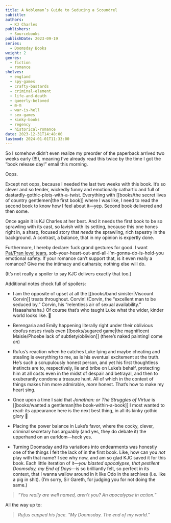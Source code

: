 ```yaml
---
title: A Nobleman’s Guide to Seducing a Scoundrel
subtitle: 
authors:
  - KJ Charles
publishers:
  - Sourcebooks
publishDate: 2023-09-19
series:
  - Doomsday Books
weight: 2
genres:
  - fiction
  - romance
shelves:
  - england
  - spy-games
  - crafty-bastards
  - criminal-element
  - life-and-death
  - queerly-beloved
  - m-m
  - war-is-hell
  - sex-games
  - kinky-books
  - regency
  - historical-romance
date: 2023-12-31T14:48:00
lastmod: 2024-01-01T11:33:00
---
```

So I somehow didn’t even realize my preorder of the paperback arrived two weeks early (!!!), meaning I’ve already read this twice by the time I got the “book release day!” email this morning.

Oops.

Except not oops, because I needed the last two weeks with this book. It’s so clever and so tender, wickedly funny and emotionally cathartic and full of dastardly-gothic-plots-with-a-twist. Everything with [[books/the secret lives of country gentlemen|the first book]] where I was like, I need to read the second book to know how I feel about it—yep. Second book delivered and then some.  
  
Once again it is KJ Charles at her best. And it needs the first book to be so sprawling with its cast, so lavish with its setting, because this one hones right in, a sharp, focused story that _needs_ the sprawling, rich tapestry in the background. A contrast, a balance, that in my opinion is expertly done.  
  
Furthermore, I hereby declare: fuck grand gestures for good. I want [Pat/Pran level tears](https://youtu.be/Bqe09a1xL3I?feature=shared&t=723), sob-your-heart-out-and-all-I’m-gonna-do-is-hold-you emotional safety. If your romance can’t support that, is it even really a romance? Give me the intimacy and catharsis; nothing else will do.  
  
(It’s not really a spoiler to say KJC delivers exactly that too.)  
  
Additional notes chock full of spoilers:  
  
- I am the opposite of upset at all the [[books/band sinister|Viscount Corvin]] treats throughout. Corvin! (Corvin, the “excellent man to be seduced by.” Corvin, his “relentless air of sexual availability.” Haaaahahaha.) Of course that’s who taught Luke what the wider, kinder world looks like. 🥹  
  
- Berengaria and Emily happening literally right under their oblivious doofus noses rivals even [[books/sugared game|the magnificent Maisie/Phoebe lack of subtlety/oblivion]] (there’s naked painting! come _on_)  
  
- Rufus’s reaction when he catches Luke lying and maybe cheating and stealing is everything to me, as is his eventual excitement at the truth. He’s such a scrupulously honest person, and yet his first thoughtless instincts are to, respectively, lie and bribe on Luke’s behalf, protecting him at all costs even in the midst of despair and betrayal, and then to exuberantly condone a treasure hunt. All of which in the context of things makes him more admirable, _more_ honest. That’s how to make my heart sing.  
  
- Once upon a time I said that _Jonathan: or The Struggles of Virtue_ is [[books/wanted a gentleman|the book-within-a-book]] I most wanted to read: its appearance here is the next best thing, in all its kinky gothic glory 🤣  
  
- Placing the power balance in Luke’s favor, where the cocky, clever, criminal secretary has arguably (and yes, they do debate it) the upperhand on an earldom—heck yes.  
  
- Turning Doomsday and its variations into endearments was honestly one of the things I felt the lack of in the first book. Like, how can you _not_ play with that name? I see why now, and am so glad KJC saved it for this book. Each little iteration of it—_you blasted apocalypse, that pestilent Doomsday, my End of Days_—is so brilliantly felt, so perfect in its context, that I wanna wallow around in it like Odo in the archives (i.e. like a pig in shit). (I’m sorry, Sir Gareth, for judging you for not doing the same.)  

> _“You really are well named, aren’t you? An apocalypse in action.”_
  
All the way up to:  

> _Rufus cupped his face. “My Doomsday. The end of my world.”_
